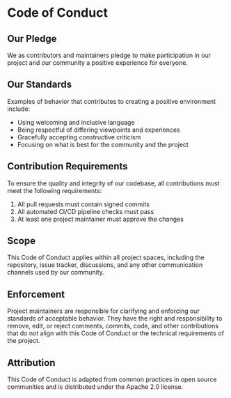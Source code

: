 # Code of Conduct

## Our Pledge

We as contributors and maintainers pledge to make participation in our project and our community a positive experience for everyone.

## Our Standards

Examples of behavior that contributes to creating a positive environment include:

- Using welcoming and inclusive language
- Being respectful of differing viewpoints and experiences
- Gracefully accepting constructive criticism
- Focusing on what is best for the community and the project

## Contribution Requirements

To ensure the quality and integrity of our codebase, all contributions must meet the following requirements:

1. All pull requests must contain signed commits
2. All automated CI/CD pipeline checks must pass
3. At least one project maintainer must approve the changes

## Scope

This Code of Conduct applies within all project spaces, including the repository, issue tracker, discussions, and any other communication channels used by our community.

## Enforcement

Project maintainers are responsible for clarifying and enforcing our standards of acceptable behavior. They have the right and responsibility to remove, edit, or reject comments, commits, code, and other contributions that do not align with this Code of Conduct or the technical requirements of the project.

## Attribution

This Code of Conduct is adapted from common practices in open source communities and is distributed under the Apache 2.0 license.
